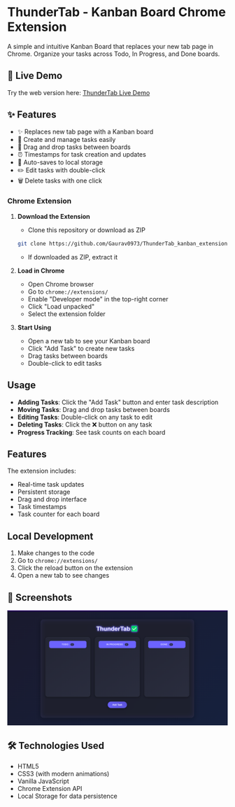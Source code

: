 # ThunderTab - Kanban Board Chrome Extension

A simple and intuitive Kanban Board that replaces your new tab page in Chrome. Organize your tasks across Todo, In Progress, and Done boards.

## 🔴 Live Demo

Try the web version here: [ThunderTab Live Demo](https://gaurav0973.github.io/ThunderTab_kanban_extension/)

## ✨ Features

- ✨ Replaces new tab page with a Kanban board
- 📝 Create and manage tasks easily
- 🔄 Drag and drop tasks between boards
- ⏰ Timestamps for task creation and updates
- 💾 Auto-saves to local storage
- ✏️ Edit tasks with double-click
- 🗑️ Delete tasks with one click

### Chrome Extension
1. **Download the Extension**
   - Clone this repository or download as ZIP
   ```bash
   git clone https://github.com/Gaurav0973/ThunderTab_kanban_extension.git
   ```
   - If downloaded as ZIP, extract it

2. **Load in Chrome**
   - Open Chrome browser
   - Go to `chrome://extensions/`
   - Enable "Developer mode" in the top-right corner
   - Click "Load unpacked"
   - Select the extension folder

3. **Start Using**
   - Open a new tab to see your Kanban board
   - Click "Add Task" to create new tasks
   - Drag tasks between boards
   - Double-click to edit tasks

## Usage

- **Adding Tasks**: Click the "Add Task" button and enter task description
- **Moving Tasks**: Drag and drop tasks between boards
- **Editing Tasks**: Double-click on any task to edit
- **Deleting Tasks**: Click the ❌ button on any task
- **Progress Tracking**: See task counts on each board

## Features

The extension includes:
- Real-time task updates
- Persistent storage
- Drag and drop interface
- Task timestamps
- Task counter for each board

## Local Development

1. Make changes to the code
2. Go to `chrome://extensions/`
3. Click the reload button on the extension
4. Open a new tab to see changes

## 🎨 Screenshots

![ThunderTab Screenshot](others/demo.png)

## 🛠️ Technologies Used

- HTML5
- CSS3 (with modern animations)
- Vanilla JavaScript
- Chrome Extension API
- Local Storage for data persistence

